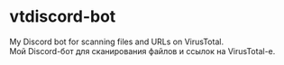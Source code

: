 # vtdiscord-bot
My Discord bot for scanning files and URLs on VirusTotal.  
Мой Discord-бот для сканирования файлов и ссылок на VirusTotal-е.
